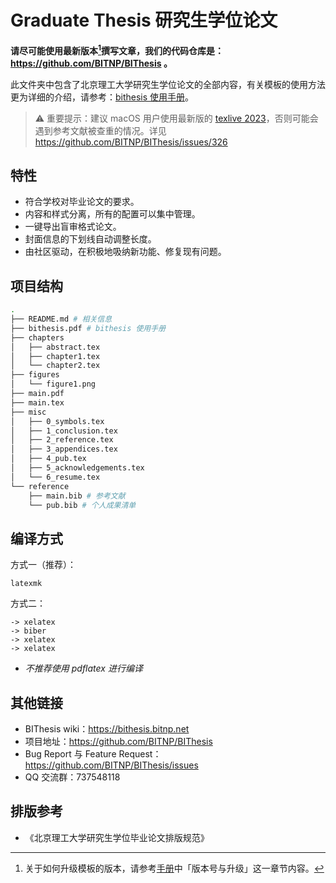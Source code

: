 # Graduate Thesis 研究生学位论文

**请尽可能使用最新版本[^1]撰写文章，我们的代码仓库是：https://github.com/BITNP/BIThesis 。**

此文件夹中包含了北京理工大学研究生学位论文的全部内容，有关模板的使用方法更为详细的介绍，请参考：[bithesis 使用手册][manual]。

> :warning: 重要提示：建议 macOS 用户使用最新版的 [texlive 2023](https://www.tug.org/mactex/mactex-download.html)，否则可能会遇到参考文献被查重的情况。详见 https://github.com/BITNP/BIThesis/issues/326

## 特性

- 符合学校对毕业论文的要求。
- 内容和样式分离，所有的配置可以集中管理。
- 一键导出盲审格式论文。
- 封面信息的下划线自动调整长度。
- 由社区驱动，在积极地吸纳新功能、修复现有问题。


## 项目结构

```sh
.
├── README.md # 相关信息
├── bithesis.pdf # bithesis 使用手册
├── chapters
│   ├── abstract.tex
│   ├── chapter1.tex
│   └── chapter2.tex
├── figures
│   └── figure1.png
├── main.pdf
├── main.tex
├── misc
│   ├── 0_symbols.tex
│   ├── 1_conclusion.tex
│   ├── 2_reference.tex
│   ├── 3_appendices.tex
│   ├── 4_pub.tex
│   ├── 5_acknowledgements.tex
│   └── 6_resume.tex
└── reference
    ├── main.bib # 参考文献
    └── pub.bib # 个人成果清单
```

## 编译方式

方式一（推荐）：
```
latexmk
```

方式二：
```
-> xelatex
-> biber
-> xelatex
-> xelatex
```

- *不推荐使用 pdflatex 进行编译*

## 其他链接

- BIThesis wiki：https://bithesis.bitnp.net
- 项目地址：https://github.com/BITNP/BIThesis
- Bug Report 与 Feature Request：https://github.com/BITNP/BIThesis/issues
- QQ 交流群：737548118

## 排版参考

- 《北京理工大学研究生学位毕业论文排版规范》

[^1]: 关于如何升级模板的版本，请参考[手册][manual]中「版本号与升级」这一章节内容。

[manual]: ./bithesis.pdf
